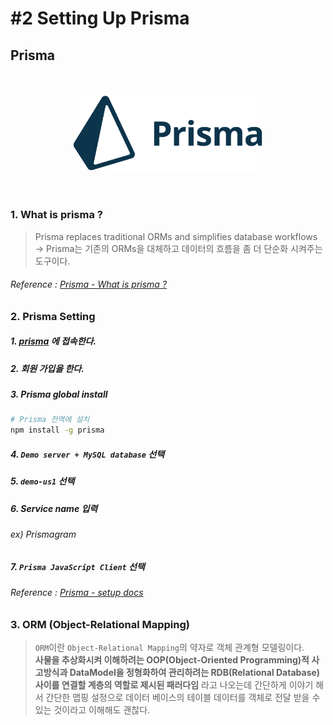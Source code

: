 # #2 Setting Up Prisma

## Prisma

<img src="./img/prismaLogo.svg" alt="Prisma Logo" style="box-sizing: border-box; padding: 7% 20%">

### 1. What is prisma ?

> Prisma replaces traditional ORMs and simplifies database workflows  
> → Prisma는 기존의 ORMs을 대체하고 데이터의 흐름을 좀 더 단순화 시켜주는 도구이다.

###### Reference : [Prisma - What is prisma ?]

### 2. Prisma Setting

<!-- Here is that you have to add prisma setting tutorial document -->

##### 1. [prisma] 에 접속한다.

##### 2. 회원 가입을 한다.

##### 3. Prisma global install

```bash
# Prisma 전역에 설치
npm install -g prisma
```

##### 4. `Demo server + MySQL database` 선택

##### 5. `demo-us1` 선택

##### 6. Service name 입력

###### ex) Prismagram

##### 7. `Prisma JavaScript Client` 선택

###### Reference : [Prisma - setup docs]

### 3. ORM (Object-Relational Mapping)

> `ORM`이란 `Object-Relational Mapping`의 약자로 객체 관계형 모델링이다.  
> **사물을 추상화시켜 이해하려는 OOP(Object-Oriented Programming)적 사고방식과 DataModel을 정형화하여 관리하려는 RDB(Relational Database) 사이를 연결할 계층의 역할로 제시된 패러다임** 라고 나오는데 간단하게 이야기 해서 간단한 맵핑 설정으로 데이터 베이스의 테이블 데이터를 객체로 전달 받을 수 있는 것이라고 이해해도 괜찮다.

<!-- Connection link list -->

[prisma]: https://www.prisma.io/
[prisma - what is prisma ?]: https://www.prisma.io/docs/understand-prisma/prisma-introduction-what-why-how-j9ff/
[prisma - setup docs]: https://www.prisma.io/docs/1.34/get-started/01-setting-up-prisma-new-database-TYPESCRIPT-t002/
